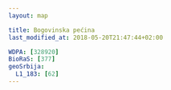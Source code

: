 ```yaml
---
layout: map

title: Bogovinska pećina
last_modified_at: 2018-05-20T21:47:44+02:00

WDPA: [328920]
BioRaS: [377]
geoSrbija:
  L1_183: [62]
---
```

